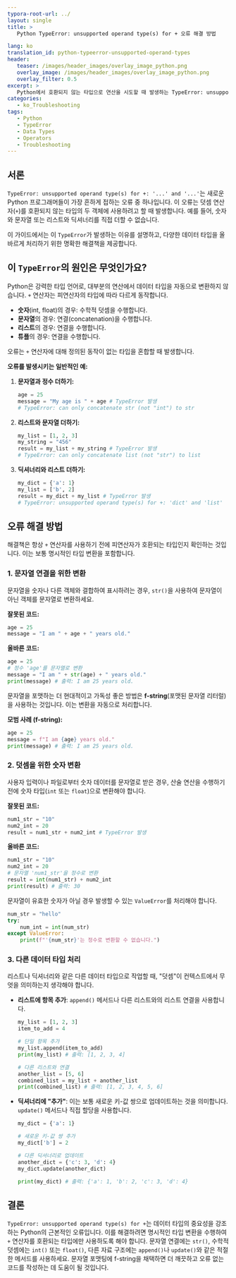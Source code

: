 ```yaml
---
typora-root-url: ../
layout: single
title: >
   Python TypeError: unsupported operand type(s) for + 오류 해결 방법

lang: ko
translation_id: python-typeerror-unsupported-operand-types
header:
   teaser: /images/header_images/overlay_image_python.png
   overlay_image: /images/header_images/overlay_image_python.png
   overlay_filter: 0.5
excerpt: >
   Python에서 호환되지 않는 타입으로 연산을 시도할 때 발생하는 TypeError: unsupported operand type(s) for + 오류를 해결하세요. 이 가이드는 숫자, 문자열 및 기타 객체에 대한 타입 변환을 처리하는 방법을 설명합니다.
categories:
   - ko_Troubleshooting
tags:
   - Python
   - TypeError
   - Data Types
   - Operators
   - Troubleshooting
---
```


## 서론

`TypeError: unsupported operand type(s) for +: '...' and '...'`는 새로운 Python 프로그래머들이 가장 흔하게 접하는 오류 중 하나입니다. 이 오류는 덧셈 연산자(`+`)를 호환되지 않는 타입의 두 객체에 사용하려고 할 때 발생합니다. 예를 들어, 숫자와 문자열 또는 리스트와 딕셔너리를 직접 더할 수 없습니다.

이 가이드에서는 이 `TypeError`가 발생하는 이유를 설명하고, 다양한 데이터 타입을 올바르게 처리하기 위한 명확한 해결책을 제공합니다.

## 이 `TypeError`의 원인은 무엇인가요?

Python은 강력한 타입 언어로, 대부분의 연산에서 데이터 타입을 자동으로 변환하지 않습니다. `+` 연산자는 피연산자의 타입에 따라 다르게 동작합니다.

-   **숫자**(int, float)의 경우: 수학적 덧셈을 수행합니다.
-   **문자열**의 경우: 연결(concatenation)을 수행합니다.
-   **리스트**의 경우: 연결을 수행합니다.
-   **튜플**의 경우: 연결을 수행합니다.

오류는 `+` 연산자에 대해 정의된 동작이 없는 타입을 혼합할 때 발생합니다.

**오류를 발생시키는 일반적인 예:**

1.  **문자열과 정수 더하기:**
    ```python
    age = 25
    message = "My age is " + age # TypeError 발생
    # TypeError: can only concatenate str (not "int") to str
    ```

2.  **리스트와 문자열 더하기:**
    ```python
    my_list = [1, 2, 3]
    my_string = "456"
    result = my_list + my_string # TypeError 발생
    # TypeError: can only concatenate list (not "str") to list
    ```

3.  **딕셔너리와 리스트 더하기:**
    ```python
    my_dict = {'a': 1}
    my_list = ['b', 2]
    result = my_dict + my_list # TypeError 발생
    # TypeError: unsupported operand type(s) for +: 'dict' and 'list'
    ```

## 오류 해결 방법

해결책은 항상 `+` 연산자를 사용하기 전에 피연산자가 호환되는 타입인지 확인하는 것입니다. 이는 보통 명시적인 타입 변환을 포함합니다.

### 1. 문자열 연결을 위한 변환

문자열을 숫자나 다른 객체와 결합하여 표시하려는 경우, `str()`을 사용하여 문자열이 아닌 객체를 문자열로 변환하세요.

**잘못된 코드:**
```python
age = 25
message = "I am " + age + " years old."
```

**올바른 코드:**
```python
age = 25
# 정수 'age'를 문자열로 변환
message = "I am " + str(age) + " years old."
print(message) # 출력: I am 25 years old.
```

문자열을 포맷하는 더 현대적이고 가독성 좋은 방법은 **f-string**(포맷된 문자열 리터럴)을 사용하는 것입니다. 이는 변환을 자동으로 처리합니다.

**모범 사례 (f-string):**
```python
age = 25
message = f"I am {age} years old."
print(message) # 출력: I am 25 years old.
```

### 2. 덧셈을 위한 숫자 변환

사용자 입력이나 파일로부터 숫자 데이터를 문자열로 받은 경우, 산술 연산을 수행하기 전에 숫자 타입(`int` 또는 `float`)으로 변환해야 합니다.

**잘못된 코드:**
```python
num1_str = "10"
num2_int = 20
result = num1_str + num2_int # TypeError 발생
```

**올바른 코드:**
```python
num1_str = "10"
num2_int = 20
# 문자열 'num1_str'을 정수로 변환
result = int(num1_str) + num2_int
print(result) # 출력: 30
```

문자열이 유효한 숫자가 아닐 경우 발생할 수 있는 `ValueError`를 처리해야 합니다.
```python
num_str = "hello"
try:
    num_int = int(num_str)
except ValueError:
    print(f"'{num_str}'는 정수로 변환할 수 없습니다.")
```

### 3. 다른 데이터 타입 처리

리스트나 딕셔너리와 같은 다른 데이터 타입으로 작업할 때, "덧셈"이 컨텍스트에서 무엇을 의미하는지 생각해야 합니다.

-   **리스트에 항목 추가**: `append()` 메서드나 다른 리스트와의 리스트 연결을 사용합니다.

    ```python
    my_list = [1, 2, 3]
    item_to_add = 4
    
    # 단일 항목 추가
    my_list.append(item_to_add)
    print(my_list) # 출력: [1, 2, 3, 4]
    
    # 다른 리스트와 연결
    another_list = [5, 6]
    combined_list = my_list + another_list
    print(combined_list) # 출력: [1, 2, 3, 4, 5, 6]
    ```

-   **딕셔너리에 "추가"**: 이는 보통 새로운 키-값 쌍으로 업데이트하는 것을 의미합니다. `update()` 메서드나 직접 할당을 사용합니다.

    ```python
    my_dict = {'a': 1}
    
    # 새로운 키-값 쌍 추가
    my_dict['b'] = 2
    
    # 다른 딕셔너리로 업데이트
    another_dict = {'c': 3, 'd': 4}
    my_dict.update(another_dict)
    
    print(my_dict) # 출력: {'a': 1, 'b': 2, 'c': 3, 'd': 4}
    ```

## 결론

`TypeError: unsupported operand type(s) for +`는 데이터 타입의 중요성을 강조하는 Python의 근본적인 오류입니다. 이를 해결하려면 명시적인 타입 변환을 수행하여 `+` 연산자를 호환되는 타입에만 사용하도록 해야 합니다. 문자열 연결에는 `str()`, 수학적 덧셈에는 `int()` 또는 `float()`, 다른 자료 구조에는 `append()`나 `update()`와 같은 적절한 메서드를 사용하세요. 문자열 포맷팅에 f-string을 채택하면 더 깨끗하고 오류 없는 코드를 작성하는 데 도움이 될 것입니다.
